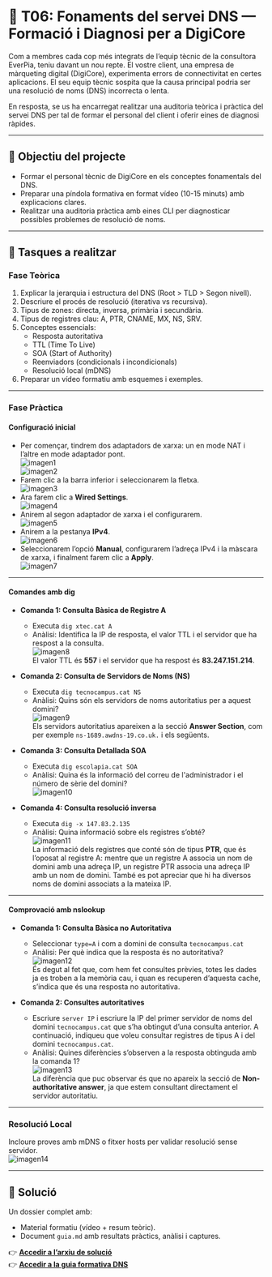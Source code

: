# 🔐 T06: Fonaments del servei DNS — Formació i Diagnosi per a DigiCore

Com a membres cada cop més integrats de l’equip tècnic de la consultora EverPia, teniu davant un nou repte. El vostre client, una empresa de màrqueting digital (DigiCore), experimenta errors de connectivitat en certes aplicacions. El seu equip tècnic sospita que la causa principal podria ser una resolució de noms (DNS) incorrecta o lenta.

En resposta, se us ha encarregat realitzar una auditoria teòrica i pràctica del servei DNS per tal de formar el personal del client i oferir eines de diagnosi ràpides.

---

## 🎯 Objectiu del projecte
- Formar el personal tècnic de DigiCore en els conceptes fonamentals del DNS.
- Preparar una píndola formativa en format vídeo (10-15 minuts) amb explicacions clares.
- Realitzar una auditoria pràctica amb eines CLI per diagnosticar possibles problemes de resolució de noms.

---

## 🧩 Tasques a realitzar

### **Fase Teòrica**
1. Explicar la jerarquia i estructura del DNS (Root > TLD > Segon nivell).
2. Descriure el procés de resolució (iterativa vs recursiva).
3. Tipus de zones: directa, inversa, primària i secundària.
4. Tipus de registres clau: A, PTR, CNAME, MX, NS, SRV.
5. Conceptes essencials:
   - Resposta autoritativa
   - TTL (Time To Live)
   - SOA (Start of Authority)
   - Reenviadors (condicionals i incondicionals)
   - Resolució local (mDNS)
6. Preparar un vídeo formatiu amb esquemes i exemples.

---

### **Fase Pràctica**
#### Configuració inicial
- Per començar, tindrem dos adaptadors de xarxa: un en mode NAT i l’altre en mode adaptador pont.  
  ![imagen1](img/image1.png)  
  ![imagen2](img/image2.png)  
- Farem clic a la barra inferior i seleccionarem la fletxa.  
  ![imagen3](img/image3.png)  
- Ara farem clic a **Wired Settings**.  
  ![imagen4](img/image4.png)  
- Anirem al segon adaptador de xarxa i el configurarem.  
  ![imagen5](img/image5.png)  
- Anirem a la pestanya **IPv4**.  
  ![imagen6](img/image6.png)  
- Seleccionarem l’opció **Manual**, configurarem l’adreça IPv4 i la màscara de xarxa, i finalment farem clic a **Apply**.  
  ![imagen7](img/image7.png)  

---

#### **Comandes amb dig**
- **Comanda 1: Consulta Bàsica de Registre A**  
  - Executa `dig xtec.cat A`  
  - Anàlisi: Identifica la IP de resposta, el valor TTL i el servidor que ha respost a la consulta.  
    ![imagen8](img/image8.png)  
    El valor TTL és **557** i el servidor que ha respost és **83.247.151.214**.  

- **Comanda 2: Consulta de Servidors de Noms (NS)**  
  - Executa `dig tecnocampus.cat NS`  
  - Anàlisi: Quins són els servidors de noms autoritatius per a aquest domini?  
    ![imagen9](img/image9.png)  
    Els servidors autoritatius apareixen a la secció **Answer Section**, com per exemple `ns-1689.awdns-19.co.uk.` i els següents.  

- **Comanda 3: Consulta Detallada SOA**  
  - Executa `dig escolapia.cat SOA`  
  - Anàlisi: Quina és la informació del correu de l'administrador i el número de sèrie del domini?  
    ![imagen10](img/image10.png)  

- **Comanda 4: Consulta resolució inversa**  
  - Executa `dig -x 147.83.2.135`  
  - Anàlisi: Quina informació sobre els registres s’obté?  
    ![imagen11](img/image11.png)  
    La informació dels registres que conté són de tipus **PTR**, que és l’oposat al registre A: mentre que un registre A associa un nom de domini amb una adreça IP, un registre PTR associa una adreça IP amb un nom de domini. També es pot apreciar que hi ha diversos noms de domini associats a la mateixa IP.

---

#### **Comprovació amb nslookup**
- **Comanda 1: Consulta Bàsica no Autoritativa**  
  - Seleccionar `type=A` i com a domini de consulta `tecnocampus.cat`  
  - Anàlisi: Per què indica que la resposta és no autoritativa?  
    ![imagen12](img/image12.png)  
    És degut al fet que, com hem fet consultes prèvies, totes les dades ja es troben a la memòria cau, i quan es recuperen d’aquesta cache, s’indica que és una resposta no autoritativa.  

- **Comanda 2: Consultes autoritatives**  
  - Escriure `server IP` i escriure la IP del primer servidor de noms del domini `tecnocampus.cat` que s’ha obtingut d’una consulta anterior. A continuació, indiqueu que voleu consultar registres de tipus A i del domini `tecnocampus.cat`.  
  - Anàlisi: Quines diferències s’observen a la resposta obtinguda amb la comanda 1?  
    ![imagen13](img/image13.png)  
    La diferència que puc observar és que no apareix la secció de **Non-authoritative answer**, ja que estem consultant directament el servidor autoritatiu.

---

### **Resolució Local**
Incloure proves amb mDNS o fitxer hosts per validar resolució sense servidor.  
![imagen14](img/image14.png)  

---

## 📄 Solució

Un dossier complet amb:
- Material formatiu (vídeo + resum teòric).
- Document `guia.md` amb resultats pràctics, anàlisi i captures.

👉 [**Accedir a l’arxiu de solució**](./solució.md)  
👉 [**Accedir a la guia formativa DNS**](./T06_Guia.md)
